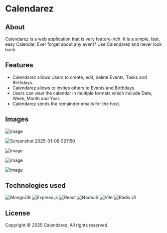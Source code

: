 # Calendarez

## About

Calendarez is a web application that is very feature-rich. It is a simple, fast, easy Calendar. Ever forget about any event? Use Calendarez and never look back.

## Features

-   Calendarez allows Users to create, edit, delete Events, Tasks and Birthdays.
-   Calendarez allows to invites others to Events and Birthdays.
-   Users can view the calendar in multiple formats which include Date, Week, Month and Year.
-   Calendarez sends the remainder emails for the host.

## Images

![image](https://github.com/user-attachments/assets/c5087408-46f5-4c20-88d6-0e580446d35c)

![Screenshot 2025-01-08 021150](https://github.com/user-attachments/assets/593971ef-f70f-42dc-b5e3-5ed212ac68e7)

![image](https://github.com/user-attachments/assets/e66d3d2c-f682-42bc-b6a9-1a6806991391)

![image](https://github.com/user-attachments/assets/c71f1dee-ff9d-454f-8b00-781d6c4ed7a5)

![image](https://github.com/user-attachments/assets/fa40aad2-6d46-4868-b8bc-168945f7f2c3)

## Technologies used

![MongoDB](https://img.shields.io/badge/MongoDB-%234ea94b.svg?style=for-the-badge&logo=mongodb&logoColor=white) ![Express.js](https://img.shields.io/badge/express.js-%23404d59.svg?style=for-the-badge&logo=express&logoColor=%2361DAFB) ![React](https://img.shields.io/badge/react-%2320232a.svg?style=for-the-badge&logo=react&logoColor=%2361DAFB) ![NodeJS](https://img.shields.io/badge/node.js-6DA55F?style=for-the-badge&logo=node.js&logoColor=white) ![Vite](https://img.shields.io/badge/vite-%23646CFF.svg?style=for-the-badge&logo=vite&logoColor=white) ![Radix UI](https://img.shields.io/badge/radix%20ui-161618.svg?style=for-the-badge&logo=radix-ui&logoColor=white)

## License

Copyright © 2025 Calendarez. All rights reserved.
